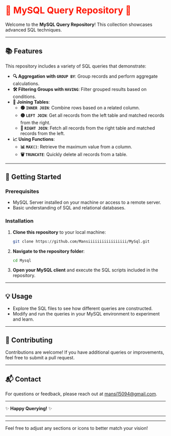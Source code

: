 # 🌟 MySQL Query Repository 🌟

Welcome to the **MySQL Query Repository**! This collection showcases advanced SQL techniques.

---

## 📚 Features

This repository includes a variety of SQL queries that demonstrate:

- **🔍 Aggregation with `GROUP BY`**: Group records and perform aggregate calculations.
- **🛠️ Filtering Groups with `HAVING`**: Filter grouped results based on conditions.
- **🔗 Joining Tables**:
  - **🟢 `INNER JOIN`**: Combine rows based on a related column.
  - **🟡 `LEFT JOIN`**: Get all records from the left table and matched records from the right.
  - **🔵 `RIGHT JOIN`**: Fetch all records from the right table and matched records from the left.
- **📈 Using Functions**:
  - **📊 `MAX()`**: Retrieve the maximum value from a column.
  - **🗑️ `TRUNCATE`**: Quickly delete all records from a table.

---

## 🚀 Getting Started

### Prerequisites

- MySQL Server installed on your machine or access to a remote server.
- Basic understanding of SQL and relational databases.

### Installation

1. **Clone this repository** to your local machine:
   ```bash
   git clone https://github.com/Mansiiiiiiiiiiiiiiiii/MySql.git
   ```
2. **Navigate to the repository folder**:
   ```bash
   cd Mysql
   ```
3. **Open your MySQL client** and execute the SQL scripts included in the repository.

---

## 💡 Usage

- Explore the SQL files to see how different queries are constructed.
- Modify and run the queries in your MySQL environment to experiment and learn.

---

## 🤝 Contributing

Contributions are welcome! If you have additional queries or improvements, feel free to submit a pull request. 

---

## 📬 Contact

For questions or feedback, please reach out at [mansi15094@gmail.com](mailto:mansi15094@gmail.com).

---

✨ **Happy Querying!** ✨

---

<style>
@keyframes rainbow {
  0% { color: red; }
  14% { color: orange; }
  28% { color: yellow; }
  42% { color: green; }
  57% { color: blue; }
  71% { color: indigo; }
  85% { color: violet; }
  100% { color: red; }
}
h1 {
  animation: rainbow 5s linear infinite;
}
</style>

---

Feel free to adjust any sections or icons to better match your vision!
